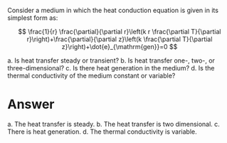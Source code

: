 Consider a medium in which the heat conduction equation is given in its
simplest form as:

$$
\frac{1}{r} \frac{\partial}{\partial r}\left(k r \frac{\partial T}{\partial r}\right)+\frac{\partial}{\partial z}\left(k \frac{\partial T}{\partial z}\right)+\dot{e}_{\mathrm{gen}}=0
$$

a.  Is heat transfer steady or transient?
b.  Is heat transfer one-, two-, or three-dimensional?
c.  Is there heat generation in the medium?
d.  Is the thermal conductivity of the medium constant or variable?

# Answer

a.  The heat transfer is steady.
b.  The heat transfer is two dimensional.
c.  There is heat generation.
d.  The thermal conductivity is variable.
